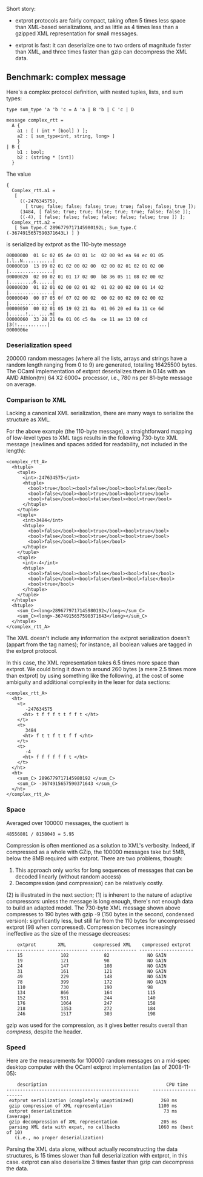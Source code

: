 
Short story:

* extprot protocols are fairly compact, taking often 5 times less
  space than XML-based serializations, and as little as 4 times less than
  a gzipped XML representation for small messages.

* extprot is fast: it can deserialize one to two orders of magnitude faster
  than XML, and three times faster than gzip can decompress the XML data.

## Benchmark: complex message

Here's a complex protocol definition, with nested tuples, lists, and sum types:

    type sum_type 'a 'b 'c = A 'a | B 'b | C 'c | D

    message complex_rtt =
      A {
        a1 : [ ( int * [bool] ) ];
        a2 : [ sum_type<int, string, long> ]
        }
    | B {
        b1 : bool;
        b2 : (string * [int])
      }

The value

    {
      Complex_rtt.a1 =
       [
         ((-247634575),
           [ true; false; false; false; true; true; false; false; true ]);
         (3484, [ false; true; true; false; true; true; false; false ]);
         ((-4), [ false; false; false; false; false; false; true ]) ];
      Complex_rtt.a2 =
       [ Sum_type.C 2896779717145980192L; Sum_type.C (-3674915657590371643L) ] }

is serialized by extprot as the 110-byte message

    00000000  01 6c 02 05 4e 03 01 1c  02 00 9d ea 94 ec 01 05  |.l..N...........|
    00000010  13 09 02 01 02 00 02 00  02 00 02 01 02 01 02 00  |................|
    00000020  02 00 02 01 01 17 02 00  b8 36 05 11 08 02 00 02  |.........6......|
    00000030  01 02 01 02 00 02 01 02  01 02 00 02 00 01 14 02  |................|
    00000040  00 07 05 0f 07 02 00 02  00 02 00 02 00 02 00 02  |................|
    00000050  00 02 01 05 19 02 21 0a  01 06 20 ed 0a 11 ce 6d  |......!... ....m|
    00000060  33 28 21 0a 01 06 c5 0a  ce 11 ae 13 00 cd        |3(!...........|
    0000006e

### Deserialization speed

200000 random messages (where all the lists, arrays and strings have a random
length ranging from 0 to 9) are generated, totalling 16425500 bytes.
The OCaml implementation of extprot deserializes them in 0.14s with an AMD
Athlon(tm) 64 X2 6000+ processor, i.e., 780 ns per 81-byte message on average.

### Comparison to XML

Lacking a canonical XML serialization, there are many ways to serialize the
structure as XML.

For the above example (the 110-byte message), a straightforward mapping of
low-level types to XML tags results in the following 730-byte XML message
(newlines and spaces added for readability, not included in the length):

    <complex_rtt_A>
      <htuple>
        <tuple>
          <int>-247634575</int>
          <htuple>
            <bool>true</bool><bool>false</bool><bool>false</bool>
            <bool>false</bool><bool>true</bool><bool>true</bool>
            <bool>false</bool><bool>false</bool><bool>true</bool>
          </htuple>
        </tuple>
        <tuple>
          <int>3484</int>
          <htuple>
            <bool>false</bool><bool>true</bool><bool>true</bool>
            <bool>false</bool><bool>true</bool><bool>true</bool>
            <bool>false</bool><bool>false</bool>
          </htuple>
        </tuple>
        <tuple>
          <int>-4</int>
          <htuple>
            <bool>false</bool><bool>false</bool><bool>false</bool>
            <bool>false</bool><bool>false</bool><bool>false</bool>
            <bool>true</bool>
          </htuple>
        </tuple>
      </htuple>
      <htuple>
        <sum_C><long>2896779717145980192</long></sum_C>
        <sum_C><long>-3674915657590371643</long></sum_C>
      </htuple>
    </complex_rtt_A>

The XML doesn't include any information the extprot serialization doesn't
(appart from the tag names); for instance, all boolean values are tagged in
the extprot protocol.

In this case, the XML representation takes 6.5 times more space than extprot.
We could bring it down to around 260 bytes (a mere 2.5 times more than extprot)
by using something like the following, at the cost of some ambiguity and
additional complexity in the lexer for data sections:

    <complex_rtt_A>
      <ht>
        <t>
           -247634575
          <ht> t f f f t t f f t </ht>
        </t>
        <t>
           3484
          <ht> f t t f t t f f </ht>
        </t>
        <t>
           -4
          <ht> f f f f f f t </ht>
        </t>
      </ht>
      <ht>
        <sum_C> 2896779717145980192 </sum_C>
        <sum_C> -3674915657590371643 </sum_C>
      </ht>
    </complex_rtt_A>

### Space

Averaged over 100000 messages, the quotient is

    48556801 / 8158040 = 5.95

Compression is often mentioned as a solution to XML's verbosity. Indeed, if
compressed as a whole with GZip, the 100000 messages take but 5MB, below the
8MB required with extprot. There are two problems, though:

1. This approach only works for long sequences of messages that can be decoded
  linearly (without random access)
1. Decompression (and compression) can be relatively costly.

(2) is illustrated in the next section; (1) is inherent to the nature of
adaptive compressors: unless the message is long enough, there's not enough
data to build an adapted model. The 730-byte XML message shown above
compresses to 190 bytes with gzip -9 (150 bytes in the second, condensed
version): significantly less, but still far from the 110 bytes for
uncompressed extprot (98 when compressed). Compression becomes increasingly
ineffective as the size of the message decreases:

        extprot        XML          compressed XML    compressed extprot
    -------------- --------------- ----------------- --------------------
        15              102             82              NO GAIN
        19              121             98              NO GAIN
        24              147             108             NO GAIN
        31              161             121             NO GAIN
        49              229             148             NO GAIN
        78              399             172             NO GAIN
        110             730             190             98
        134             866             164             115
        152             931             244             140
        176             1064            247             158
        218             1353            272             184
        246             1517            303             198

gzip was used for the compression, as it gives better results overall than
_compress_, despite the header.

### Speed

Here are the measurements for 100000 random messages on a mid-spec desktop
computer with the OCaml extprot implementation (as of 2008-11-05):

        description                                            CPU time
    -------------------------------------------------     ----------------------
     extprot serialization (completely unoptimized)          260 ms
     gzip compression of XML representation                 1100 ms
     extprot deserialization                                  73 ms (average)
     gzip decompression of XML representation                205 ms
     parsing XML data with expat, no callbacks              1060 ms (best of 10)
       (i.e., no proper deserialization)

Parsing the XML data alone, without actually reconstructing the data
structures, is 15 times slower than full deserialization with extprot, in this
case. extprot can also deserialize 3 times faster than gzip can decompress the
data.
